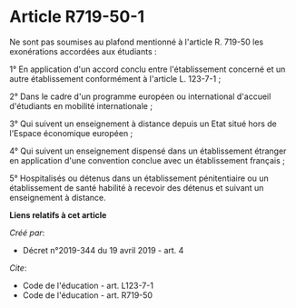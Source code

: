 # Article R719-50-1

Ne sont pas soumises au plafond mentionné à l'article R. 719-50 les exonérations accordées aux étudiants : 

1° En application d'un accord conclu entre l'établissement concerné et un autre établissement conformément à l'article L.
123-7-1 ; 

2° Dans le cadre d'un programme européen ou international d'accueil d'étudiants en mobilité internationale ; 

3° Qui suivent un enseignement à distance depuis un Etat situé hors de l'Espace économique européen ; 

4° Qui suivent un enseignement dispensé dans un établissement étranger en application d'une convention conclue avec un
établissement français ; 

5° Hospitalisés ou détenus dans un établissement pénitentiaire ou un établissement de santé habilité à recevoir des détenus
et suivant un enseignement à distance.

**Liens relatifs à cet article**

_Créé par_:

  - Décret n°2019-344 du 19 avril 2019 - art. 4

_Cite_:

  - Code de l'éducation - art. L123-7-1
  - Code de l'éducation - art. R719-50
